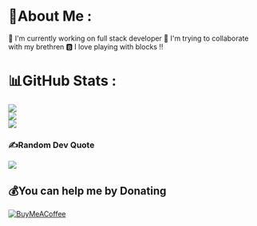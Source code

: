 # 💫About Me :
🎏 I'm currently working on full stack developer
🎋 I'm trying to collaborate with my brethren
🅱️ I love playing with blocks !!

# 📊GitHub Stats :
![](https://github-readme-stats.vercel.app/api?username=dehmivor&theme=maroongold&hide_border=false&include_all_commits=false&count_private=true)<br/>
![](https://github-readme-streak-stats.herokuapp.com/?user=dehmivor&theme=maroongold&hide_border=false)<br/>
![](https://github-readme-stats.vercel.app/api/top-langs/?username=dehmivor&theme=maroongold&hide_border=false&include_all_commits=false&count_private=true&layout=compact)

### ✍️Random Dev Quote
![](https://quotes-github-readme.vercel.app/api?type=horizontal&theme=merko)
  ## 💰You can help me by Donating
  [![BuyMeACoffee](https://img.shields.io/badge/Buy%20Me%20a%20Coffee-ffdd00?style=for-the-badge&logo=buy-me-a-coffee&logoColor=black)](https://buymeacoffee.com/https://buymeacoffee.com/jamsuyoth) 

  
